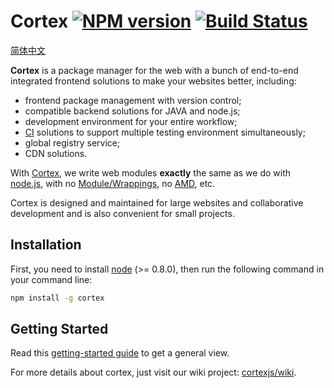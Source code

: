 # Cortex [![NPM version](https://badge.fury.io/js/cortex.png)](http://badge.fury.io/js/cortex) [![Build Status](https://travis-ci.org/cortexjs/cortex.png?branch=master)](https://travis-ci.org/cortexjs/cortex)

[简体中文](./README.zh-CN.md)

**Cortex** is a package manager for the web with a bunch of end-to-end integrated frontend solutions to make your websites better, including:

- frontend package management with version control;
- compatible backend solutions for JAVA and node.js;
- development environment for your entire workflow;
- [CI](http://en.wikipedia.org/wiki/Continuous_integration) solutions to support multiple testing environment simultaneously;
- global registry service;
- CDN solutions.

With [Cortex](https://github.com/cortexjs/cortex), we write web modules **exactly** the same as we do with [node.js](http://nodejs.org), with no [Module/Wrappings](http://wiki.commonjs.org/wiki/Modules/Wrappings), no [AMD](http://wiki.commonjs.org/wiki/Modules/AsynchronousDefinition), etc.

Cortex is designed and maintained for large websites and collaborative development and is also convenient for small projects.

## Installation

First, you need to install [node](http://nodejs.org) (>= 0.8.0), then run the following command in your command line:

```sh
npm install -g cortex
```

## Getting Started

Read this [getting-started guide](https://github.com/cortexjs/wiki/blob/master/en-US/cortex/getting-started.md) to get a general view.

For more details about cortex, just visit our wiki project: [cortexjs/wiki](https://github.com/cortexjs/wiki).